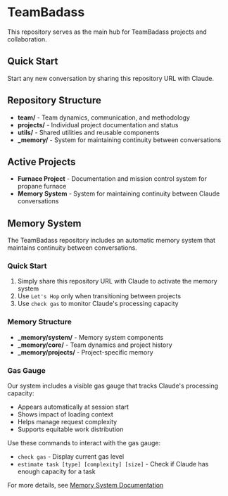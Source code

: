 # TeamBadass

This repository serves as the main hub for TeamBadass projects and collaboration.

## Quick Start

Start any new conversation by sharing this repository URL with Claude.

## Repository Structure

- **team/** - Team dynamics, communication, and methodology
- **projects/** - Individual project documentation and status
- **utils/** - Shared utilities and reusable components
- **_memory/** - System for maintaining continuity between conversations

## Active Projects

- **Furnace Project** - Documentation and mission control system for propane furnace
- **Memory System** - System for maintaining continuity between Claude conversations

## Memory System

The TeamBadass repository includes an automatic memory system that maintains continuity between conversations.

### Quick Start

1. Simply share this repository URL with Claude to activate the memory system
2. Use `Let's Hop` only when transitioning between projects
3. Use `check gas` to monitor Claude's processing capacity

### Memory Structure

- **_memory/system/** - Memory system components
- **_memory/core/** - Team dynamics and project history
- **_memory/projects/** - Project-specific memory

### Gas Gauge

Our system includes a visible gas gauge that tracks Claude's processing capacity:
- Appears automatically at session start
- Shows impact of loading context
- Helps manage request complexity
- Supports equitable work distribution

Use these commands to interact with the gas gauge:
- `check gas` - Display current gas level
- `estimate task [type] [complexity] [size]` - Check if Claude has enough capacity for a task

For more details, see [Memory System Documentation](_memory/system/readme.md)
